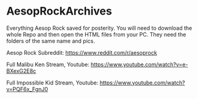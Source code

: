 # AesopRockArchives
Everything Aesop Rock saved for posterity.
You will need to download the whole Repo and then open the HTML files from your PC. They need the folders of the same name and pics.

Aesop Rock Subreddit: https://www.reddit.com/r/aesoprock

Full Malibu Ken Stream, Youtube: https://www.youtube.com/watch?v=e-BXexG2E8c

Full Impossible Kid Stream, Youtube: https://www.youtube.com/watch?v=PQF6x_FgnJ0
